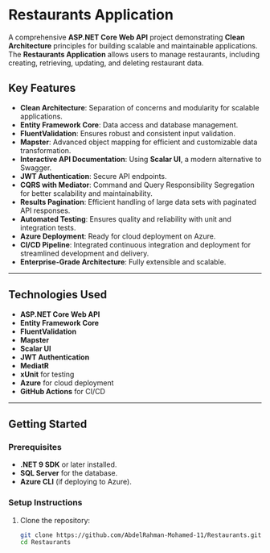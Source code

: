 # Restaurants Application

A comprehensive **ASP.NET Core Web API** project demonstrating **Clean Architecture** principles for building scalable and maintainable applications. The **Restaurants Application** allows users to manage restaurants, including creating, retrieving, updating, and deleting restaurant data.

## Key Features

- **Clean Architecture**: Separation of concerns and modularity for scalable applications.
- **Entity Framework Core**: Data access and database management.
- **FluentValidation**: Ensures robust and consistent input validation.
- **Mapster**: Advanced object mapping for efficient and customizable data transformation.
- **Interactive API Documentation**: Using **Scalar UI**, a modern alternative to Swagger.
- **JWT Authentication**: Secure API endpoints.
- **CQRS with Mediator**: Command and Query Responsibility Segregation for better scalability and maintainability.
- **Results Pagination**: Efficient handling of large data sets with paginated API responses.
- **Automated Testing**: Ensures quality and reliability with unit and integration tests.
- **Azure Deployment**: Ready for cloud deployment on Azure.
- **CI/CD Pipeline**: Integrated continuous integration and deployment for streamlined development and delivery.
- **Enterprise-Grade Architecture**: Fully extensible and scalable.

---

## Technologies Used

- **ASP.NET Core Web API**
- **Entity Framework Core**
- **FluentValidation**
- **Mapster**
- **Scalar UI**
- **JWT Authentication**
- **MediatR**
- **xUnit** for testing
- **Azure** for cloud deployment
- **GitHub Actions** for CI/CD

---

## Getting Started

### Prerequisites

- **.NET 9 SDK** or later installed.
- **SQL Server** for the database.
- **Azure CLI** (if deploying to Azure).

### Setup Instructions

1. Clone the repository:
   ```bash
   git clone https://github.com/AbdelRahman-Mohamed-11/Restaurants.git
   cd Restaurants
